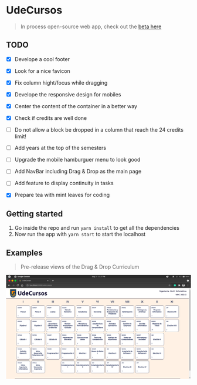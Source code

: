 # UdeCursos
> In process open-source web app, check out the [beta here](http://cxrlosk.me/udecursos/)


## TODO
- [x] Develope a cool footer
- [x] Look for a nice favicon
- [x] Fix column hight/focus while dragging
- [x] Develope the responsive design for mobiles
- [x] Center the content of the container in a better way
- [x] Check if credits are well done
- [ ] Do not allow a block be dropped in a column that reach the 24 credits limit!
- [ ] Add years at the top of the semesters
- [ ] Upgrade the mobile hamburguer menu to look good
- [ ] Add NavBar including Drag & Drop as the main page
- [ ] Add feature to display continuity in tasks
- [x] Prepare tea with mint leaves for coding


## Getting started
1. Go inside the repo and run `yarn install` to get all the dependencies
2. Now run the app with `yarn start` to start the localhost


## Examples
> Pre-release views of the Drag & Drop Curriculum

![image](assets/Screenshot2021-08-23.png)

<br>
